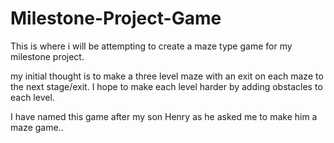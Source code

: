 # Milestone-Project-Game

This is where i will be attempting to create a maze type game for my milestone project.

my initial thought is to make a three level maze with an exit on each maze to the next stage/exit.
I hope to make each level harder by adding obstacles to each level.

I have named this game after my son Henry as he asked me to make him a maze game..